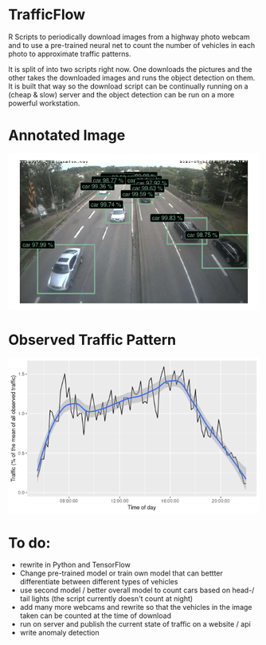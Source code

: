 # TrafficFlow
R Scripts to periodically download images from a highway photo webcam and to use a pre-trained neural net to count the number of vehicles in each photo to approximate traffic patterns.

It is split of into two scripts right now. One downloads the pictures and the other takes the downloaded images and runs the object detection on them. It is built that way so the download script can be continually running on a (cheap & slow) server and the object detection can be run on a more powerful workstation. 


# Annotated Image 
![alt text](https://raw.githubusercontent.com/nheider/TrafficFlow/main/example.png)

# Observed Traffic Pattern
![alt text](https://raw.githubusercontent.com/nheider/TrafficFlow/main/traffic_pattern.png)


# To do: 
- rewrite in Python and TensorFlow 
- Change pre-trained model or train own model that can bettter differentiate between different types of vehicles 
- use second model / better overall model to count cars based on head-/ tail lights (the script currently doesn't count at night)
- add many more webcams and rewrite so that the vehicles in the image taken can be counted at the time of download  
- run on server and publish the current state of traffic on a website / api 
- write anomaly detection 
